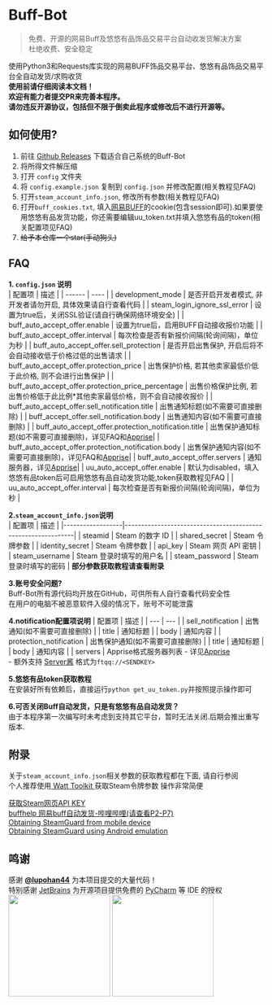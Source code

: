 # Buff-Bot  
> 免费、开源的网易Buff及悠悠有品饰品交易平台自动收发货解决方案  
> 杜绝收费、安全稳定

使用Python3和Requests库实现的网易BUFF饰品交易平台、悠悠有品饰品交易平台全自动发货/求购收货  
**使用前请仔细阅读本文档！**  
**欢迎有能力者提交PR来完善本程序。**  
**请勿违反开源协议，包括但不限于倒卖此程序或修改后不进行开源等。**

## 如何使用?
1. 前往 [Github Releases](https://github.com/jiajiaxd/Buff-Bot/releases/latest) 下载适合自己系统的Buff-Bot
2. 将所得文件解压缩
3. 打开 `config` 文件夹
4. 将 `config.example.json` 复制到 `config.json` 并修改配置(相关教程见FAQ)
5. 打开`steam_account_info.json`, 修改所有参数(相关教程见FAQ)
6. 打开`buff_cookies.txt`, 填入[网易BUFF](https://buff.163.com)的cookie(包含session即可).如果要使用悠悠有品发货功能，你还需要编辑uu_token.txt并填入悠悠有品的token(相关配置项见FAQ) 
7. ~~给予本仓库一个star(手动狗头)~~
## FAQ

**1. `config.json` 说明**  
| 配置项 | 描述 | 
| ------ | ---- |
| development_mode  | 是否开启开发者模式, 非开发者请勿开启, 具体效果请自行查看代码    |
| steam_login_ignore_ssl_error  | 设置为true后，关闭SSL验证(请自行确保网络环境安全)   |
| buff_auto_accept_offer.enable  | 设置为true后，启用BUFF自动接收报价功能 |
| buff_auto_accept_offer.interval   | 每次检查是否有新报价间隔(轮询间隔)，单位为秒   |
| buff_auto_accept_offer.sell_protection  | 是否开启出售保护, 开启后将不会自动接收低于价格过低的出售请求      |
| buff_auto_accept_offer.protection_price        | 出售保护价格, 若其他卖家最低价低于此价格, 则不会进行出售保护   |
| buff_auto_accept_offer.protection_price_percentage    | 出售价格保护比例, 若出售价格低于此比例*其他卖家最低价格，则不会自动接收报价         |
| buff_auto_accept_offer.sell_notification.title       | 出售通知标题(如不需要可直接删除)           |
| buff_accept_offer.sell_notification.body          | 出售通知内容(如不需要可直接删除)       |
| buff_auto_accept_offer.protection_notification.title         | 出售保护通知标题(如不需要可直接删除)，详见FAQ和[Apprise](https://github.com/caronc/apprise)|
| buff_auto_accept_offer.protection_notification.body         | 出售保护通知内容(如不需要可直接删除)，详见FAQ和[Apprise](https://github.com/caronc/apprise)|
| buff_auto_accept_offer.servers         | 通知服务器，详见[Apprise](https://github.com/caronc/apprise)|
| uu_auto_accept_offer.enable  | 默认为disabled，填入悠悠有品token后可启用悠悠有品自动发货功能,token获取教程见FAQ    |
| uu_auto_accept_offer.interval   | 每次检查是否有新报价间隔(轮询间隔)，单位为秒   |

**2.`steam_account_info.json`说明**  
| 配置项              | 描述                                                         |
|------------------|--------------------------------------------------------------|
| steamid          | Steam 的数字 ID                                             |
| shared_secret    | Steam 令牌参数                                               |
| identity_secret  | Steam 令牌参数                                               |
| api_key          | Steam 网页 API 密钥                                          |
| steam_username   | Steam 登录时填写的用户名                                     |
| steam_password   | Steam 登录时填写的密码                                       |
**部分参数获取教程请查看附录**

**3.账号安全问题?**  
Buff-Bot所有源代码均开放在GitHub，可供所有人自行查看代码安全性  
在用户的电脑不被恶意软件入侵的情况下，账号不可能泄露  

**4.notification配置项说明**
| 配置项 | 描述 |
| --- | --- |
| sell_notification | 出售通知(如不需要可直接删除) |
| title | 通知标题 |
| body | 通知内容 |
| protection_notification | 出售保护通知(如不需要可直接删除) |
| title | 通知标题 |
| body | 通知内容 |
| servers   | Apprise格式服务器列表 - 详见[Apprise](https://github.com/caronc/apprise)<br>- 额外支持 [Server酱](https://sct.ftqq.com/) 格式为`ftqq://<SENDKEY>`    

**5.悠悠有品token获取教程**  
在安装好所有依赖后，直接运行`python get_uu_token.py`并按照提示操作即可

**6.可否关闭Buff自动发货，只是有悠悠有品自动发货？**  
由于本程序第一次编写时未考虑到支持其它平台，暂时无法关闭.后期会推出重写版本.
## 附录
关于`steam_account_info.json`相关参数的获取教程都在下面, 请自行参阅  
个人推荐使用[ Watt Toolkit ](https://github.com/BeyondDimension/SteamTools)获取Steam令牌参数 操作非常简便

[获取Steam网页API KEY](http://steamcommunity.com/dev/apikey)  
[buffhelp 网易buff自动发货-哔哩哔哩(请查看P2-P7)](https://www.bilibili.com/video/BV1DT4y1P7Dx)  
[Obtaining SteamGuard from mobile device]( https://github.com/SteamTimeIdler/stidler/wiki/Getting-your-%27shared_secret%27-code-for-use-with-Auto-Restarter-on-Mobile-Authentication )  
[Obtaining SteamGuard using Android emulation]( https://github.com/codepath/android_guides/wiki/Genymotion-2.0-Emulators-with-Google-Play-support)

## 鸣谢
感谢 [**@lupohan44**](https://github.com/lupohan44) 为本项目提交的大量代码！  
特别感谢 [JetBrains](https://www.jetbrains.com/) 为开源项目提供免费的 [PyCharm](https://www.jetbrains.com/pycharm/) 等 IDE 的授权  
[<img src="https://resources.jetbrains.com/storage/products/company/brand/logos/jb_beam.svg" width="200"/>](https://jb.gg/OpenSourceSupport)
[<img src="https://resources.jetbrains.com/storage/products/company/brand/logos/PyCharm_icon.svg" width="200"/>](https://jb.gg/OpenSourceSupport)

